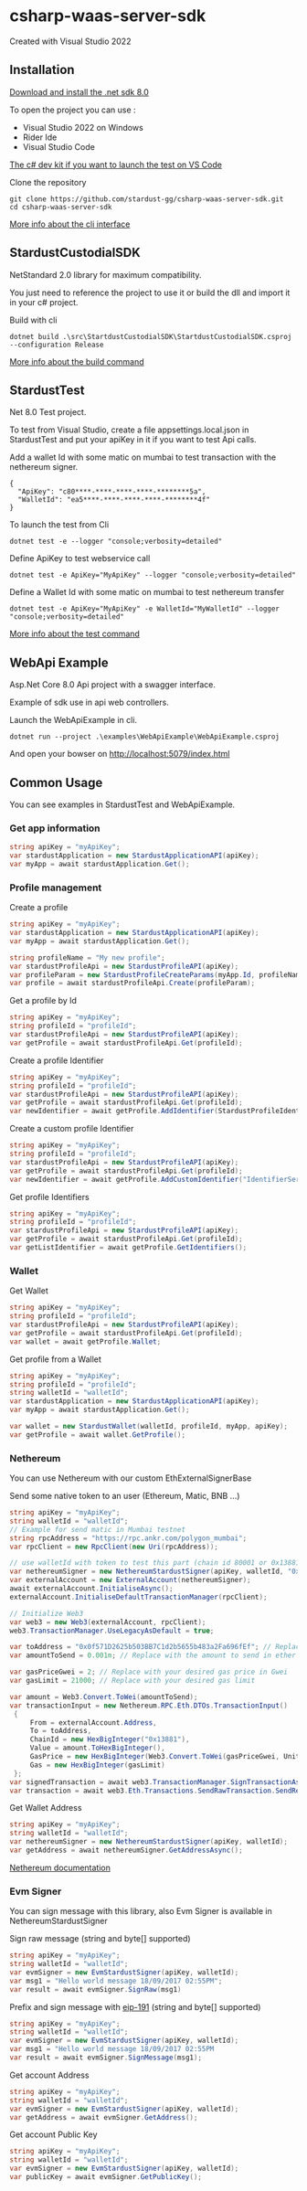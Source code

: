 # csharp-waas-server-sdk

Created with Visual Studio 2022

## Installation

[Download and install the .net sdk 8.0](https://dotnet.microsoft.com/en-us/download/visual-studio-sdks)

To open the project you can use :
- Visual Studio 2022 on Windows
- Rider Ide 
- Visual Studio Code

[The c# dev kit if you want to launch the test on VS Code](https://code.visualstudio.com/docs/csharp/testing)

Clone the repository 
```
git clone https://github.com/stardust-gg/csharp-waas-server-sdk.git
cd csharp-waas-server-sdk
``` 

[More info about the cli interface](https://learn.microsoft.com/en-us/dotnet/core/tools/)


## StardustCustodialSDK

NetStandard 2.0 library for maximum compatibility.

You just need to reference the project to use it or build the dll and import it in your c# project.

Build with cli 
```
dotnet build .\src\StartdustCustodialSDK\StartdustCustodialSDK.csproj --configuration Release
```

[More info about the build command](https://learn.microsoft.com/en-us/dotnet/core/tools/dotnet-build)

## StardustTest

Net 8.0 Test project.

To test from Visual Studio, create a file appsettings.local.json in StardustTest and put your apiKey in it if you want to test Api calls.

Add a wallet Id with some matic on mumbai to test transaction with the nethereum signer.

```
{
  "ApiKey": "c80****-****-****-****-********5a",  
  "WalletId": "ea5****-****-****-****-********4f"
}
```

To launch the test from Cli
```
dotnet test -e --logger "console;verbosity=detailed"
``` 

Define ApiKey to test webservice call 
```
dotnet test -e ApiKey="MyApiKey" --logger "console;verbosity=detailed"
``` 

Define a Wallet Id with some matic on mumbai to test nethereum transfer
```
dotnet test -e ApiKey="MyApiKey" -e WalletId="MyWalletId" --logger "console;verbosity=detailed"
``` 

[More info about the test command](https://learn.microsoft.com/en-us/dotnet/core/tools/dotnet-test)

## WebApi Example

Asp.Net Core 8.0 Api project with a swagger interface.

Example of sdk use in api web controllers.

Launch the WebApiExample in cli.

```
dotnet run --project .\examples\WebApiExample\WebApiExample.csproj
``` 

And open your bowser on [http://localhost:5079/index.html](http://localhost:5079/index.html)

## Common Usage

You can see examples in StardustTest and WebApiExample.

### Get app information

```cs
string apiKey = "myApiKey";
var stardustApplication = new StardustApplicationAPI(apiKey);
var myApp = await stardustApplication.Get();
```

### Profile management

Create a profile
```cs
string apiKey = "myApiKey";
var stardustApplication = new StardustApplicationAPI(apiKey);
var myApp = await stardustApplication.Get();

string profileName = "My new profile";
var stardustProfileApi = new StardustProfileAPI(apiKey);
var profileParam = new StardustProfileCreateParams(myApp.Id, profileName);
var profile = await stardustProfileApi.Create(profileParam); 
```

Get a profile by Id
```cs
string apiKey = "myApiKey";
string profileId = "profileId";
var stardustProfileApi = new StardustProfileAPI(apiKey);
var getProfile = await stardustProfileApi.Get(profileId);
```


Create a profile Identifier
```cs
string apiKey = "myApiKey";
string profileId = "profileId";
var stardustProfileApi = new StardustProfileAPI(apiKey);
var getProfile = await stardustProfileApi.Get(profileId);
var newIdentifier = await getProfile.AddIdentifier(StardustProfileIdentifierService.Twitter, "IdentifierValue");
```

Create a custom profile Identifier
```cs
string apiKey = "myApiKey";
string profileId = "profileId";
var stardustProfileApi = new StardustProfileAPI(apiKey);
var getProfile = await stardustProfileApi.Get(profileId);
var newIdentifier = await getProfile.AddCustomIdentifier("IdentifierService", "IdentifierValue");
```


Get profile Identifiers
```cs
string apiKey = "myApiKey";
string profileId = "profileId";
var stardustProfileApi = new StardustProfileAPI(apiKey);
var getProfile = await stardustProfileApi.Get(profileId);
var getListIdentifier = await getProfile.GetIdentifiers();
```

### Wallet 

Get Wallet
```cs
string apiKey = "myApiKey";
string profileId = "profileId";
var stardustProfileApi = new StardustProfileAPI(apiKey);
var getProfile = await stardustProfileApi.Get(profileId);
var wallet = await getProfile.Wallet;
```

Get profile from a Wallet
```cs
string apiKey = "myApiKey";
string profileId = "profileId";
string walletId = "walletId";
var stardustApplication = new StardustApplicationAPI(apiKey);
var myApp = await stardustApplication.Get();

var wallet = new StardustWallet(walletId, profileId, myApp, apiKey);
var getProfile = await wallet.GetProfile();
```

### Nethereum

You can use Nethereum with our custom EthExternalSignerBase

Send some native token to an user (Ethereum, Matic, BNB ...)
```cs
string apiKey = "myApiKey";
string walletId = "walletId";
// Example for send matic in Mumbai testnet
string rpcAddress = "https://rpc.ankr.com/polygon_mumbai";
var rpcClient = new RpcClient(new Uri(rpcAddress));

// use walletId with token to test this part (chain id 80001 or 0x13881 for mumbai)
var nethereumSigner = new NethereumStardustSigner(apiKey, walletId, "0x13881");
var externalAccount = new ExternalAccount(nethereumSigner);
await externalAccount.InitialiseAsync();
externalAccount.InitialiseDefaultTransactionManager(rpcClient);

// Initialize Web3
var web3 = new Web3(externalAccount, rpcClient);
web3.TransactionManager.UseLegacyAsDefault = true;

var toAddress = "0x0f571D2625b503BB7C1d2b5655b483a2Fa696fEf"; // Replace with the address of the recipient
var amountToSend = 0.001m; // Replace with the amount to send in ether

var gasPriceGwei = 2; // Replace with your desired gas price in Gwei
var gasLimit = 21000; // Replace with your desired gas limit

var amount = Web3.Convert.ToWei(amountToSend);
var transactionInput = new Nethereum.RPC.Eth.DTOs.TransactionInput()
 {
     From = externalAccount.Address,
     To = toAddress,
     ChainId = new HexBigInteger("0x13881"),
     Value = amount.ToHexBigInteger(),
     GasPrice = new HexBigInteger(Web3.Convert.ToWei(gasPriceGwei, UnitConversion.EthUnit.Gwei)),
     Gas = new HexBigInteger(gasLimit)
 };
var signedTransaction = await web3.TransactionManager.SignTransactionAsync(transactionInput);
var transaction = await web3.Eth.Transactions.SendRawTransaction.SendRequestAsync(signedTransaction);
```

Get Wallet Address
```cs
string apiKey = "myApiKey";
string walletId = "walletId";
var nethereumSigner = new NethereumStardustSigner(apiKey, walletId);
var getAddress = await nethereumSigner.GetAddressAsync();
```

[Nethereum documentation](https://docs.nethereum.com/en/latest/)

### Evm Signer

You can sign message with this library, also Evm Signer is available in NethereumStardustSigner

Sign raw message (string and byte[] supported)
```cs
string apiKey = "myApiKey";
string walletId = "walletId";
var evmSigner = new EvmStardustSigner(apiKey, walletId);
var msg1 = "Hello world message 18/09/2017 02:55PM";
var result = await evmSigner.SignRaw(msg1)
```

Prefix and sign message with [eip-191](https://eips.ethereum.org/EIPS/eip-191) (string and byte[] supported)
```cs
string apiKey = "myApiKey";
string walletId = "walletId";
var evmSigner = new EvmStardustSigner(apiKey, walletId);
var msg1 = "Hello world message 18/09/2017 02:55PM
var result = await evmSigner.SignMessage(msg1);
```

Get account Address
```cs
string apiKey = "myApiKey";
string walletId = "walletId";
var evmSigner = new EvmStardustSigner(apiKey, walletId);
var getAddress = await evmSigner.GetAddress();
```

Get account Public Key
```cs
string apiKey = "myApiKey";
string walletId = "walletId";
var evmSigner = new EvmStardustSigner(apiKey, walletId);
var publicKey = await evmSigner.GetPublicKey();
```